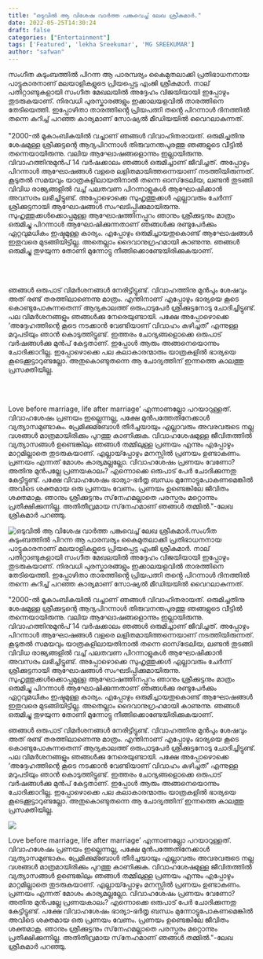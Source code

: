 ```yaml
---
title: "ഒടുവിൽ ആ വിശേഷ വാർത്ത പങ്കുവെച്ച് ലേഖ ശ്രീകുമാർ."
date: 2022-05-25T14:30:24
draft: false
categories: ["Entertainment"]
tags: ['Featured', 'lekha Sreekumar', 'MG SREEKUMAR']
author: "safwan"
---
```


<!-- wp:paragraph -->
<p>സംഗീത കുടുംബത്തിൽ പിറന്ന ആ പാരമ്പര്യം കൈമുതലാക്കി പ്രതിഭാധനനായ പാട്ടുകാരനാണ് മലയാളികളുടെ പ്രിയപ്പെട്ട എംജി ശ്രീകുമാർ. നാല് പതിറ്റാണ്ടുകളായി സംഗീത മേഖലയിൽ അദ്ദേഹം വിജയിയായി ഇപ്പോഴും തുടരുകയാണ്. നിരവധി പുരസ്കാരങ്ങളും ഇക്കാലയളവിൽ താരത്തിനെ തേടിയെത്തി. ഇപ്പോഴിതാ താരത്തിൻ്റെ പ്രിയപത്നി തൻ്റെ പിറന്നാൾ ദിനത്തിൽ തന്നെ കുറിച്ച് പറഞ്ഞ കാര്യമാണ് സോഷ്യൽ മീഡിയയിൽ വൈറലാകുന്നത്.<br /><br />"2000-ല്‍ മൂകാംബികയില്‍ വച്ചാണ് ഞങ്ങള്‍ വിവാഹിതരായത്. ഒരുമിച്ചതിനു ശേഷമുള്ള ശ്രീക്കുട്ടന്റെ ആദ്യപിറന്നാള്‍ തിരുവനന്തപുരത്തു ഞങ്ങളുടെ വീട്ടില്‍ തന്നെയായിരുന്നു. വലിയ ആഘോഷങ്ങളൊന്നും ഇല്ലായിരുന്നു. വിവാഹത്തിനുമുന്‍പ് 14 വര്‍ഷക്കാലം ഞങ്ങള്‍ ഒരുമിച്ചാണ് ജീവിച്ചത്. അപ്പോഴും പിറന്നാള്‍ ആഘോഷങ്ങള്‍ വളരെ ലളിതമായിത്തന്നെയാണ് നടത്തിയിരുന്നത്. കൂടുതല്‍ സമയവും യാത്രകളിലായതിനാല്‍ തന്നെ ഓസ്‌ട്രേലിയ, ലണ്ടന്‍ തുടങ്ങി വിവിധ രാജ്യങ്ങളില്‍ വച്ച്‌ പലതവണ പിറന്നാളുകള്‍ ആഘോഷിക്കാന്‍ അവസരം ലഭിച്ചിട്ടുണ്ട്. അപ്പോഴൊക്കെ സുഹൃത്തുക്കള്‍ എല്ലാവരും ചേര്‍ന്ന് ശ്രീക്കുട്ടനായി ആഘോഷങ്ങള്‍ സംഘടിപ്പിക്കുമായിരുന്നു. സുഹൃത്തുക്കള്‍ക്കൊപ്പമുള്ള ആഘോഷത്തിനപ്പുറം ഞാനും ശ്രീക്കുട്ടനും മാത്രം ഒരുമിച്ചു പിറന്നാള്‍ ആഘോഷിക്കുന്നതാണ് ഞങ്ങള്‍ക്കു രണ്ടുപേര്‍ക്കും ഏറ്റവുമധികം ഇഷ്ടമുള്ള കാര്യം. എപ്പോഴും ഒരുമിച്ചായതുകൊണ്ട് ആഘോഷങ്ങള്‍ ഇതുവരെ മുടങ്ങിയിട്ടില്ല. അതെല്ലാം ദൈവാനുഗ്രഹമായി കാണുന്നു. ഞങ്ങള്‍ ഒരുമിച്ചു തുഴയുന്ന തോണി മുന്നോട്ടു നീങ്ങിക്കൊണ്ടേയിരിക്കുകയാണ്.</p>
<!-- /wp:paragraph -->

<!-- wp:image {"id":336558,"sizeSlug":"large"} -->
<figure class="wp-block-image size-large"><img src="https://cdn.boolokam.com/articles/2022/05/images-2022-05-25T195926.846.jpeg" alt="" class="wp-image-336558"/></figure>
<!-- /wp:image -->

<!-- wp:paragraph -->
<p><br /><br />ഞങ്ങള്‍ ഒരുപാട് വിമര്‍ശനങ്ങള്‍ നേരിട്ടിട്ടുണ്ട്. വിവാഹത്തിനു മുന്‍പും ശേഷവും അത് രണ്ട് തരത്തിലാണെന്നു മാത്രം. എന്തിനാണ് എപ്പോഴും ഭാര്യയെ കൂടെ കൊണ്ടുപോകുന്നതെന്ന് ആദ്യകാലത്ത് ഒരുപാടുപേര്‍ ശ്രീക്കുട്ടനോടു ചോദിച്ചിട്ടുണ്ട്. പല വിമര്‍ശനങ്ങളും ഞങ്ങള്‍ക്കു നേരെയുണ്ടായി. പക്ഷേ അപ്പോഴൊക്കെ ‘അദ്ദേഹത്തിന്റെ കൂടെ നടക്കാന്‍ വേണ്ടിയാണ് വിവാഹം കഴിച്ചത്’ എന്നുള്ള മറുപടിയും ഞാന്‍ കൊടുത്തിട്ടുണ്ട്. ഇത്തരം ചോദ്യങ്ങളൊക്കെ ഒരുപാട് വര്‍ഷങ്ങള്‍ക്കു മുന്‍പ് കേട്ടതാണ്. ഇപ്പോള്‍ ആരും അങ്ങനെയൊന്നും ചോദിക്കാറില്ല. ഇപ്പോഴൊക്കെ പല കലാകാരന്മാരും യാത്രകളില്‍ ഭാര്യയെ കൂടെക്കൂട്ടാറുണ്ടല്ലോ. അതുകൊണ്ടുതന്നെ ആ ചോദ്യത്തിന് ഇന്നത്തെ കാലത്തു പ്രസക്തിയില്ല.</p>
<!-- /wp:paragraph -->

<!-- wp:image {"id":336559,"sizeSlug":"large"} -->
<figure class="wp-block-image size-large"><img src="https://cdn.boolokam.com/articles/2022/05/images-2022-05-25T195920.273.jpeg" alt="" class="wp-image-336559"/></figure>
<!-- /wp:image -->

<!-- wp:paragraph -->
<p><br /><br />Love before marriage, life after marriage’ എന്നാണല്ലോ പറയാറുള്ളത്. വിവാഹശേഷം പ്രണയം ഇല്ലെന്നല്ല, പക്ഷേ മുന്‍പത്തേതിനേക്കാള്‍ വ്യത്യാസമുണ്ടാകും. പ്രേമിക്കുമ്ബോള്‍ തീര്‍ച്ചയായും എല്ലാവരും അവരവരുടെ നല്ല വശങ്ങള്‍ മാത്രമായിരിക്കും പുറത്തു കാണിക്കുക. വിവാഹശേഷമുള്ള ജീവിതത്തില്‍ വ്യത്യാസങ്ങള്‍ ഉണ്ടെങ്കിലും ഞങ്ങള്‍ തമ്മിലുള്ള പ്രണയം എന്നും എപ്പോഴും മാറ്റമില്ലാതെ തുടരുകയാണ്. എല്ലായ്‌പ്പോഴും മനസ്സില്‍ പ്രണയം ഉണ്ടാകണം. പ്രണയം എന്നത് മോശം കാര്യമല്ലല്ലോ. വിവാഹശേഷം പ്രണയം വേണോ? അതിനു മുന്‍പല്ലേ പ്രണയകാലം? എന്നൊക്കെ ഒരുപാട് പേര്‍ ചോദിക്കുന്നതു കേട്ടിട്ടുണ്ട്. പക്ഷേ വിവാഹശേഷം ഭാര്യാ-ഭര്‍തൃ ബന്ധം മുന്നോട്ടുപോകണമെങ്കില്‍ അവിടെ ശക്തമായ ഒരു പ്രണയം വേണം. പ്രണയം ഉണ്ടെങ്കിലേ ജീവിതം ശക്തമാകൂ. ഞാനും ശ്രീക്കുട്ടനും സ്‌നേഹമല്ലാതെ പരസ്പരം മറ്റൊന്നും പ്രതീക്ഷിക്കുന്നില്ല. അതിതീവ്രമായ സ്‌നേഹമാണ് ഞങ്ങള്‍ തമ്മില്‍."-ലേഖ ശ്രീകുമാർ പറഞ്ഞു.</p>
<!-- /wp:paragraph -->


![ഒടുവിൽ ആ വിശേഷ വാർത്ത പങ്കുവെച്ച് ലേഖ ശ്രീകുമാർ.](https://cdn.boolokam.com/articles/2022/05/images-2022-05-25T195926.846.jpeg)സംഗീത കുടുംബത്തിൽ പിറന്ന ആ പാരമ്പര്യം കൈമുതലാക്കി പ്രതിഭാധനനായ പാട്ടുകാരനാണ് മലയാളികളുടെ പ്രിയപ്പെട്ട എംജി ശ്രീകുമാർ. നാല് പതിറ്റാണ്ടുകളായി സംഗീത മേഖലയിൽ അദ്ദേഹം വിജയിയായി ഇപ്പോഴും തുടരുകയാണ്. നിരവധി പുരസ്കാരങ്ങളും ഇക്കാലയളവിൽ താരത്തിനെ തേടിയെത്തി. ഇപ്പോഴിതാ താരത്തിൻ്റെ പ്രിയപത്നി തൻ്റെ പിറന്നാൾ ദിനത്തിൽ തന്നെ കുറിച്ച് പറഞ്ഞ കാര്യമാണ് സോഷ്യൽ മീഡിയയിൽ വൈറലാകുന്നത്.  
  
"2000-ല്‍ മൂകാംബികയില്‍ വച്ചാണ് ഞങ്ങള്‍ വിവാഹിതരായത്. ഒരുമിച്ചതിനു ശേഷമുള്ള ശ്രീക്കുട്ടന്റെ ആദ്യപിറന്നാള്‍ തിരുവനന്തപുരത്തു ഞങ്ങളുടെ വീട്ടില്‍ തന്നെയായിരുന്നു. വലിയ ആഘോഷങ്ങളൊന്നും ഇല്ലായിരുന്നു. വിവാഹത്തിനുമുന്‍പ് 14 വര്‍ഷക്കാലം ഞങ്ങള്‍ ഒരുമിച്ചാണ് ജീവിച്ചത്. അപ്പോഴും പിറന്നാള്‍ ആഘോഷങ്ങള്‍ വളരെ ലളിതമായിത്തന്നെയാണ് നടത്തിയിരുന്നത്. കൂടുതല്‍ സമയവും യാത്രകളിലായതിനാല്‍ തന്നെ ഓസ്‌ട്രേലിയ, ലണ്ടന്‍ തുടങ്ങി വിവിധ രാജ്യങ്ങളില്‍ വച്ച്‌ പലതവണ പിറന്നാളുകള്‍ ആഘോഷിക്കാന്‍ അവസരം ലഭിച്ചിട്ടുണ്ട്. അപ്പോഴൊക്കെ സുഹൃത്തുക്കള്‍ എല്ലാവരും ചേര്‍ന്ന് ശ്രീക്കുട്ടനായി ആഘോഷങ്ങള്‍ സംഘടിപ്പിക്കുമായിരുന്നു. സുഹൃത്തുക്കള്‍ക്കൊപ്പമുള്ള ആഘോഷത്തിനപ്പുറം ഞാനും ശ്രീക്കുട്ടനും മാത്രം ഒരുമിച്ചു പിറന്നാള്‍ ആഘോഷിക്കുന്നതാണ് ഞങ്ങള്‍ക്കു രണ്ടുപേര്‍ക്കും ഏറ്റവുമധികം ഇഷ്ടമുള്ള കാര്യം. എപ്പോഴും ഒരുമിച്ചായതുകൊണ്ട് ആഘോഷങ്ങള്‍ ഇതുവരെ മുടങ്ങിയിട്ടില്ല. അതെല്ലാം ദൈവാനുഗ്രഹമായി കാണുന്നു. ഞങ്ങള്‍ ഒരുമിച്ചു തുഴയുന്ന തോണി മുന്നോട്ടു നീങ്ങിക്കൊണ്ടേയിരിക്കുകയാണ്.

  
  
ഞങ്ങള്‍ ഒരുപാട് വിമര്‍ശനങ്ങള്‍ നേരിട്ടിട്ടുണ്ട്. വിവാഹത്തിനു മുന്‍പും ശേഷവും അത് രണ്ട് തരത്തിലാണെന്നു മാത്രം. എന്തിനാണ് എപ്പോഴും ഭാര്യയെ കൂടെ കൊണ്ടുപോകുന്നതെന്ന് ആദ്യകാലത്ത് ഒരുപാടുപേര്‍ ശ്രീക്കുട്ടനോടു ചോദിച്ചിട്ടുണ്ട്. പല വിമര്‍ശനങ്ങളും ഞങ്ങള്‍ക്കു നേരെയുണ്ടായി. പക്ഷേ അപ്പോഴൊക്കെ ‘അദ്ദേഹത്തിന്റെ കൂടെ നടക്കാന്‍ വേണ്ടിയാണ് വിവാഹം കഴിച്ചത്’ എന്നുള്ള മറുപടിയും ഞാന്‍ കൊടുത്തിട്ടുണ്ട്. ഇത്തരം ചോദ്യങ്ങളൊക്കെ ഒരുപാട് വര്‍ഷങ്ങള്‍ക്കു മുന്‍പ് കേട്ടതാണ്. ഇപ്പോള്‍ ആരും അങ്ങനെയൊന്നും ചോദിക്കാറില്ല. ഇപ്പോഴൊക്കെ പല കലാകാരന്മാരും യാത്രകളില്‍ ഭാര്യയെ കൂടെക്കൂട്ടാറുണ്ടല്ലോ. അതുകൊണ്ടുതന്നെ ആ ചോദ്യത്തിന് ഇന്നത്തെ കാലത്തു പ്രസക്തിയില്ല.

![](https://cdn.boolokam.com/articles/2022/05/images-2022-05-25T195920.273.jpeg)

  
  
Love before marriage, life after marriage’ എന്നാണല്ലോ പറയാറുള്ളത്. വിവാഹശേഷം പ്രണയം ഇല്ലെന്നല്ല, പക്ഷേ മുന്‍പത്തേതിനേക്കാള്‍ വ്യത്യാസമുണ്ടാകും. പ്രേമിക്കുമ്ബോള്‍ തീര്‍ച്ചയായും എല്ലാവരും അവരവരുടെ നല്ല വശങ്ങള്‍ മാത്രമായിരിക്കും പുറത്തു കാണിക്കുക. വിവാഹശേഷമുള്ള ജീവിതത്തില്‍ വ്യത്യാസങ്ങള്‍ ഉണ്ടെങ്കിലും ഞങ്ങള്‍ തമ്മിലുള്ള പ്രണയം എന്നും എപ്പോഴും മാറ്റമില്ലാതെ തുടരുകയാണ്. എല്ലായ്‌പ്പോഴും മനസ്സില്‍ പ്രണയം ഉണ്ടാകണം. പ്രണയം എന്നത് മോശം കാര്യമല്ലല്ലോ. വിവാഹശേഷം പ്രണയം വേണോ? അതിനു മുന്‍പല്ലേ പ്രണയകാലം? എന്നൊക്കെ ഒരുപാട് പേര്‍ ചോദിക്കുന്നതു കേട്ടിട്ടുണ്ട്. പക്ഷേ വിവാഹശേഷം ഭാര്യാ-ഭര്‍തൃ ബന്ധം മുന്നോട്ടുപോകണമെങ്കില്‍ അവിടെ ശക്തമായ ഒരു പ്രണയം വേണം. പ്രണയം ഉണ്ടെങ്കിലേ ജീവിതം ശക്തമാകൂ. ഞാനും ശ്രീക്കുട്ടനും സ്‌നേഹമല്ലാതെ പരസ്പരം മറ്റൊന്നും പ്രതീക്ഷിക്കുന്നില്ല. അതിതീവ്രമായ സ്‌നേഹമാണ് ഞങ്ങള്‍ തമ്മില്‍."-ലേഖ ശ്രീകുമാർ പറഞ്ഞു.

